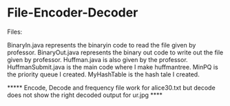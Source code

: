 # File-Encoder-Decoder

Files:

BinaryIn.java represents the binaryin code to read the file given by professor.
BinaryOut.java represents the binary out code to write out the file given by professor.
Huffman.java is also given by the professor.
HuffmanSubmit.java is the main code where I make huffmantree. 
MinPQ is the priority queue I created.
MyHashTable is the hash tale I created.


***** Encode, Decode and frequency file work for alice30.txt but decode does not show the right decoded output for ur.jpg ****

